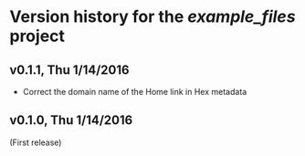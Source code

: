 # Version history for the _example_files_ project

## <a name="v0.1.1"></a>v0.1.1, Thu 1/14/2016

* Correct the domain name of the Home link in Hex metadata

## <a name="v0.1.0"></a>v0.1.0, Thu 1/14/2016

(First release)
